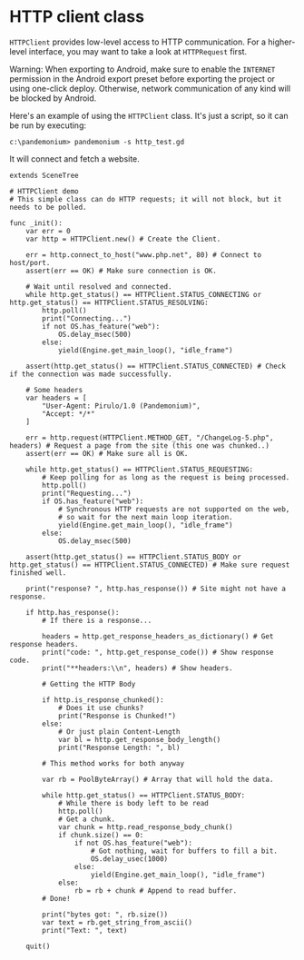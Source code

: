 
# HTTP client class

`HTTPClient` provides low-level access to HTTP communication.
For a higher-level interface, you may want to take a look at `HTTPRequest` first.

Warning: When exporting to Android, make sure to enable the `INTERNET`
permission in the Android export preset before exporting the project or
using one-click deploy. Otherwise, network communication of any kind will be
blocked by Android.

Here's an example of using the `HTTPClient`
class. It's just a script, so it can be run by executing:

```
c:\pandemonium> pandemonium -s http_test.gd
```


It will connect and fetch a website.

```
extends SceneTree

# HTTPClient demo
# This simple class can do HTTP requests; it will not block, but it needs to be polled.

func _init():
    var err = 0
    var http = HTTPClient.new() # Create the Client.

    err = http.connect_to_host("www.php.net", 80) # Connect to host/port.
    assert(err == OK) # Make sure connection is OK.

    # Wait until resolved and connected.
    while http.get_status() == HTTPClient.STATUS_CONNECTING or http.get_status() == HTTPClient.STATUS_RESOLVING:
        http.poll()
        print("Connecting...")
        if not OS.has_feature("web"):
            OS.delay_msec(500)
        else:
            yield(Engine.get_main_loop(), "idle_frame")

    assert(http.get_status() == HTTPClient.STATUS_CONNECTED) # Check if the connection was made successfully.

    # Some headers
    var headers = [
        "User-Agent: Pirulo/1.0 (Pandemonium)",
        "Accept: */*"
    ]

    err = http.request(HTTPClient.METHOD_GET, "/ChangeLog-5.php", headers) # Request a page from the site (this one was chunked..)
    assert(err == OK) # Make sure all is OK.

    while http.get_status() == HTTPClient.STATUS_REQUESTING:
        # Keep polling for as long as the request is being processed.
        http.poll()
        print("Requesting...")
        if OS.has_feature("web"):
            # Synchronous HTTP requests are not supported on the web,
            # so wait for the next main loop iteration.
            yield(Engine.get_main_loop(), "idle_frame")
        else:
            OS.delay_msec(500)

    assert(http.get_status() == HTTPClient.STATUS_BODY or http.get_status() == HTTPClient.STATUS_CONNECTED) # Make sure request finished well.

    print("response? ", http.has_response()) # Site might not have a response.

    if http.has_response():
        # If there is a response...

        headers = http.get_response_headers_as_dictionary() # Get response headers.
        print("code: ", http.get_response_code()) # Show response code.
        print("**headers:\\n", headers) # Show headers.

        # Getting the HTTP Body

        if http.is_response_chunked():
            # Does it use chunks?
            print("Response is Chunked!")
        else:
            # Or just plain Content-Length
            var bl = http.get_response_body_length()
            print("Response Length: ", bl)

        # This method works for both anyway

        var rb = PoolByteArray() # Array that will hold the data.

        while http.get_status() == HTTPClient.STATUS_BODY:
            # While there is body left to be read
            http.poll()
            # Get a chunk.
            var chunk = http.read_response_body_chunk()
            if chunk.size() == 0:
                if not OS.has_feature("web"):
                    # Got nothing, wait for buffers to fill a bit.
                    OS.delay_usec(1000)
                else:
                    yield(Engine.get_main_loop(), "idle_frame")
            else:
                rb = rb + chunk # Append to read buffer.
        # Done!

        print("bytes got: ", rb.size())
        var text = rb.get_string_from_ascii()
        print("Text: ", text)

    quit()
```

